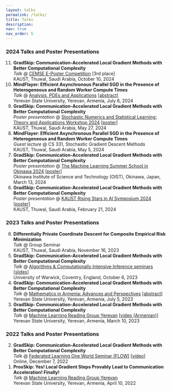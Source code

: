 ```yaml
---
layout: talks
permalink: /talks/
title: Talks
description: 
nav: true
nav_order: 5
---
```


### 2024 Talks and Poster Presentations

<ol start="11" reversed>
  <li><strong>GradSkip: Communication-Accelerated Local Gradient Methods with Better Computational Complexity</strong><br>
      <em>Talk</em> @ <a href="https://cemse.kaust.edu.sa/events/event/e-poster-competition">CEMSE E-Poster Competition</a> [3rd place] <br>
      KAUST, Thuwal, Saudi Arabia, October 10, 2024
  </li>
  <li><strong>MindFlayer: Efficient Asynchronous Parallel SGD in the Presence of Heterogeneous and Random Worker Compute Times</strong><br>
      <em>Talk</em> @ <a href="https://gmg70.com/">Analysis, PDEs and Applications</a> [<a href="https://gmg70.com/downloads/ConferenceAbstracts.pdf#page=19">abstract</a>]<br>
      Yerevan State University, Yerevan, Armenia, July 6, 2024
  </li>
  <li><strong>GradSkip: Communication-Accelerated Local Gradient Methods with Better Computational Complexity</strong><br>
      <em>Poster presentation</em> @ <a href="https://cemse.kaust.edu.sa/events/event/snsl-workshop-2024">Stochastic Numerics and Statistical Learning: Theory and Applications Workshop 2024</a> [<a href="https://artomaranjyan.github.io/assets/pdf/GradSkip_Rising_Stars.pdf">poster</a>] <br>
      KAUST, Thuwal, Saudi Arabia, May 27, 2024
  </li>
  <li><strong>MindFlayer: Efficient Asynchronous Parallel SGD in the Presence of Heterogeneous and Random Worker Compute Times</strong><br>
      <em>Guest lecture</em> @ CS 331, Stochastic Gradient Descent Methods<br>
      KAUST, Thuwal, Saudi Arabia, May 5, 2024
  </li>
  <li><strong>GradSkip: Communication-Accelerated Local Gradient Methods with Better Computational Complexity</strong><br>
      <em>Poster presentation</em> @ <a href="https://groups.oist.jp/mlss">The Machine Learning Summer School in Okinawa 2024</a> [<a href="https://artomaranjyan.github.io/assets/pdf/GradSkip_MLSS_Okinawa.pdf">poster</a>] <br>
      Okinawa Institute of Science and Technology (OIST), Okinawa, Japan, March 13, 2024
  </li>
  <li><strong>GradSkip: Communication-Accelerated Local Gradient Methods with Better Computational Complexity</strong><br>
      <em>Poster presentation</em> @ <a href="https://cemse.kaust.edu.sa/ai/aii-symp-2024">KAUST Rising Stars in AI Symposium 2024</a> [<a href="https://artomaranjyan.github.io/assets/pdf/GradSkip_Rising_Stars.pdf">poster</a>]<br>
      KAUST, Thuwal, Saudi Arabia, February 21, 2024
  </li>
</ol>

### 2023 Talks and Poster Presentations

<ol start="6" reversed>
  <li><strong>Differentially Private Coordinate Descent for Composite Empirical Risk Minimization</strong><br>
      <em>Talk</em> @ Group Seminar<br>
      KAUST, Thuwal, Saudi Arabia, November 16, 2023
  </li>
  <li><strong>GradSkip: Communication-Accelerated Local Gradient Methods with Better Computational Complexity</strong><br>
      <em>Talk</em> @ <a href="https://warwick.ac.uk/fac/sci/statistics/news/algorithms-seminars/#:~:text=06/10-,Artavazd%20Maranjyan,-Link%20opens%20in">Algorithms & Computationally Intensive Inference seminars</a> [<a href="https://warwick.ac.uk/fac/sci/statistics/news/algorithms-seminars/slides_2023_10_06_arto_maranjyan_gradskip.pdf">slides</a>]<br>
      University of Warwick, Coventry, England, October 6, 2023
  </li>
  <li><strong>GradSkip: Communication-Accelerated Local Gradient Methods with Better Computational Complexity</strong><br>
      <em>Talk</em> @ <a href="http://mathconf.sci.am/index.html">Mathematics in Armenia: Advances and Perspectives</a> [<a href="http://mathconf.sci.am/MiA2023AbstractsBook.pdf#page=60">abstract</a>]<br>
      Yerevan State University, Yerevan, Armenia, July 5, 2023
  </li>
  <li><strong>GradSkip: Communication-Accelerated Local Gradient Methods with Better Computational Complexity</strong><br>
      <em>Talk</em> @ <a href="https://groups.google.com/g/ml-reading-group-yerevan/c/F_1OGqeFImY/m/BGDIqZAWBQAJ">Machine Learning Reading Group Yerevan</a> [<a href="https://www.youtube.com/watch?v=w9iHPgE82oo">video (Armenian)</a>]<br>
      Yerevan State University, Yerevan, Armenia, March 10, 2023
  </li>
</ol>

### 2022 Talks and Poster Presentations

<ol start="2" reversed>
  <li><strong>GradSkip: Communication-Accelerated Local Gradient Methods with Better Computational Complexity</strong><br>
      <em>Talk</em> @ <a href="https://sites.google.com/view/one-world-seminar-series-flow/archive/2022?authuser=0#h.99nho9x1b8ju">Federated Learning One World Seminar (FLOW)</a> [<a href="https://youtu.be/WWhY5tO-FiM">video</a>]<br>
      Online, December 7, 2022
  </li>
  <li><strong>ProxSkip: Yes! Local Gradient Steps Provably Lead to Communication Acceleration! Finally!</strong><br>
      <em>Talk</em> @ <a href="https://groups.google.com/g/ml-reading-group-yerevan/c/-TZmYEWATuI">Machine Learning Reading Group Yerevan</a><br>
      Yerevan State University, Yerevan, Armenia, April 10, 2022
  </li>
</ol>
